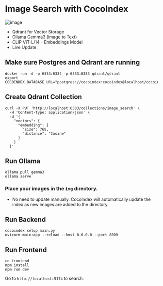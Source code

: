 # Image Search with CocoIndex

![image](https://github.com/user-attachments/assets/3a696344-c9b4-46e8-9413-6229dbb8672a)

- Qdrant for Vector Storage
- Ollama Gemma3 (Image to Text)
- CLIP ViT-L/14 - Embeddings Model
- Live Update

## Make sure Postgres and Qdrant are running
```
docker run -d -p 6334:6334 -p 6333:6333 qdrant/qdrant
export COCOINDEX_DATABASE_URL="postgres://cocoindex:cocoindex@localhost/cocoindex"
```

## Create Qdrant Collection
```
curl -X PUT 'http://localhost:6333/collections/image_search' \
  -H 'Content-Type: application/json' \
  -d '{
    "vectors": {
      "embedding": {
        "size": 768,
        "distance": "Cosine"
      }
    }
  }'
```

## Run Ollama
```
ollama pull gemma3
ollama serve
```

### Place your images in the `img` directory.
- No need to update manually. CocoIndex will automatically update the index as new images are added to the directory.


## Run Backend
```
cocoindex setup main.py
uvicorn main:app --reload --host 0.0.0.0 --port 8000
```

## Run Frontend
```
cd frontend
npm install
npm run dev
```

Go to `http://localhost:5174` to search.

